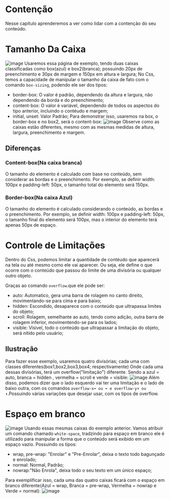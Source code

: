 # Contenção 
Nesse capítulo aprenderemos a ver como lidar com a contenção do seu conteúdo.

# Tamanho Da Caixa 
![image](https://github.com/Karlos-Eduardo-Mrqs/Construcao-Html-Css-Javascript/assets/172524894/4192dd64-b140-49ca-9707-446cc1db1741)
Usaremos essa página de exemplo, tendo duas caixas classificadas como box(azul) e box2(branca); possuindo 20px de preenchimento e 30px de margem e 150px em altura e largura;
No Css, temos a capacidade de manipular o tamanho da caixa de fato com o comando ``box-sizing``, podendo ele ser dos tipos:
- border-box: O valor é padrão, dependendo da altura e largura, não dependendo da borda e do preenchimento;
- content-box: O valor é variável, dependendo de todos os aspectos do tipo anterior, incluindo o contéudo e margem;
- initial, unset: Valor Padrão;
Para demonstrar isso, usaremos na box, o border-box e no box2, será o content-box:
![image](https://github.com/Karlos-Eduardo-Mrqs/Construcao-Html-Css-Javascript/assets/172524894/a85ababc-5744-4756-9b43-700d2ba1ac67)
Observe como as caixas estão diferentes, mesmo com as mesmas medidas de altura, largura, preenchimento e margem.

## Diferenças 

### Content-box(Na caixa branca)
O tamanho do elemento é calculado com base no conteúdo, sem considerar as bordas e o preenchimento. 
Por exemplo, se definir width: 100px e padding-left: 50px, o tamanho total do elemento será 150px.  

### Border-box(Na caixa Azul)
O tamanho do elemento é calculado considerando o conteúdo, as bordas e o preenchimento. 
Por exemplo, se definir width: 100px e padding-left: 50px, o tamanho final do elemento será 100px, 
mas o interior do elemento terá apenas 50px de espaço. 

# Controle de Limitações
Dentro do Css, podemos limitar a quantidade de contéudo que aparecerá na tela ou até mesmo como ele vai aparecer.
Ou seja, ele define o que ocorre com o conteúdo que passou do limite de uma divisória ou qualquer outro objeto.

Graças ao comando ``overflow``.que ele pode ser:
- auto: Automatico, gera uma barra de rolagem no canto direito, movimentando-se para cima e para baixo;
- hidden: Escondido, desaparece com o conteúdo que ultrapassa limites do objeto;
- scroll: Rolagem, semelhante ao auto, tendo como adição, outra barra de rolagem inferior, movimentendo-se para os lados;
- visible: Vísivel, todo o conteúdo que ultrapassar a limitação do objeto, será nítido pelo usuário;
## Ilustração
Para fazer esse exemplo, usaremos quatro divisórias; cada uma com classes diferentes(box1,box2,box3,box4; respectivamente)
Onde cada uma dessas divisórias, terá um overflow("limitação") diferente. Sendo a azul = auto, branca = hidden , vermelha = scroll e verde = visible:
![image](https://github.com/Karlos-Eduardo-Mrqs/Construcao-Html-Css-Javascript/assets/172524894/96adc5e6-aab0-4509-9e1d-35c1de556327)
Além disso, podemos dizer que o lado esquerdo vai ter uma limitação e o lado de baixo outra, com os comandos ``overflow-x⬅️ ou ➡️ e overflow-y⬆️ ou ⬇️``.Possuindo várias variações que desejar usar, com os tipos de overflow.

# Espaço em branco 
![image](https://github.com/Karlos-Eduardo-Mrqs/Construcao-Html-Css-Javascript/assets/172524894/96adc5e6-aab0-4509-9e1d-35c1de556327)
Usando essas mesmas caixas do exemplo anterior. Vamos atribuir um comando chamado ``white-space``, tradzindo para espaço em branco ele é utilizado 
para manipular a forma que o conteúdo será exibido em um espaço vazio. Possuindo os tipos:
- wrap, pre-wrap: "Enrolar" e "Pre-Enrolar", deixa o texto todo bagunçado e enrolado;
- normal: Normal, Padrão;
- nowrap:"Não Enrola", deixa todo o seu texto em um único espaço;

Para exemplificar isso, cada uma das quatro caixas ficará com o espaço em branco diferente(Azul = wrap, Branca = pre-wrap, Vermelha = nowrap e Verde = normal):
![image](https://github.com/Karlos-Eduardo-Mrqs/Construcao-Html-Css-Javascript/assets/172524894/127f2b3f-dc54-491a-b6ae-aa41863478c1)

